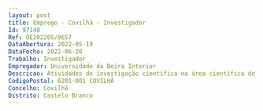 ```yaml
--- 
layout: post
title: Emprego - Covilhã - Investigador
Id: 97140
Ref: OE202205/0657
DataAbertura: 2022-05-19
DataFecho: 2022-06-20
Trabalho: Investigador
Empregador: Universidade da Beira Interior
Descricao: Atividades de investigação científica na área científica de Ciências da Saúde, no Centro de Investigação em Ciências da Saúde (CICS UBI), nomeadamente as relacionadas com o reforço, consolidação e interdisciplinaridade das linhas de investigação em curso nesta unidade.
CodigoPostal: 6201-001 COVILHÃ
Concelho: Covilhã
Distrito: Castelo Branco
--- 
```

